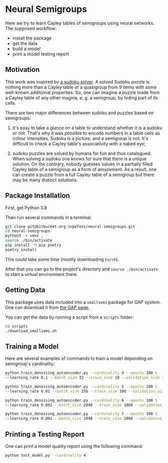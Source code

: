 # Neural Semigroups

Here we try to learn Cayley tables of semigroups using neural
networks. The supposed workflow:

* install the package
* get the data
* build a model
* print a model testing report

## Motivation

This work was inspired by [a sudoku
solver](https://github.com/Kyubyong/sudoku). A solved Sudoku puzzle
is nothing more than a Cayley table of a quasigroup from 9 items with
some well-known additional properties. So, one can imagine a puzzle
made from a Cayley table of any other magma, e. g. a semigroup, by
hiding part of its cells.

There are two major differences between sudoku and puzzles based on
semigroups:

1) it's easy to take a glance on a table to understand whether it is
a sudoku or not. That's why it was possible to encode numbers in a
table cells as colour intensities. Sudoku is a picture, and a
semigroup is not. It's difficult to check a Cayley table's
associativity with a naked eye;

2) sudoku puzzles are solved by humans for fun and thus catalogued.
When solving a sudoku one knows for sure that there is a unique
solution. On the contrary, nobody guesses values in a partially
filled Cayley table of a semigroup as a form of amuzement. As a
result, one can create a puzzle from a full Cayley table of a
semigroup but there may be many distinct solutions.

## Package Installation

First, get Python 3.8

Then run several commands in a terminal:

```bash
git clone git@bitbucket.org:inpefess/neural-semigroups.git
cd neural-semigroups
python3 -m venv .
source ./bin/activate
pip install -U pip poetry
poetry install
```

This could take some time (mostly downloading `torch`).

After that you can go to the project's directory and `source
./bin/activate` to start a virtual environment there.

## Getting Data

This package uses data included into a `smallsemi` package for GAP
system. One can download it from [the GAP
page](https://www.gap-system.org/pub/gap/gap4/tar.gz/packages/smallsemi-0.6.11.tar.gz).

You can get the data by running a script from a `scripts` folder:
```bash
cd scripts
./download_smallsemi.sh
```

## Training a Model

Here are several examples of commands to train a model depending on
semigroup's cardinality:

```bash
python train_denoising_autoencoder.py --cardinality 4 --epochs 100 \
--learning_rate 0.1 --batch_size 32 --train_size 10 --validation_size 10
```
```bash
python train_denoising_autoencoder.py --cardinality 5 --epochs 100 \
--learning_rate 0.01 --batch_size 256 --train_size 100 --validation_size 100
```
```bash
python train_denoising_autoencoder.py --cardinality 6 --epochs 100 \
--learning_rate 0.001 --batch_size 2048 --train_size 1000 --validation_size 100
```
```bash
python train_denoising_autoencoder.py --cardinality 7 --epochs 100 \
--learning_rate 0.001 --batch_size 2048 --train_size 1000 --validation_size 100
```

## Printing a Testing Report

One can print a model quality report using the following command:

```bash
python test_model.py --cardinality 4
```
